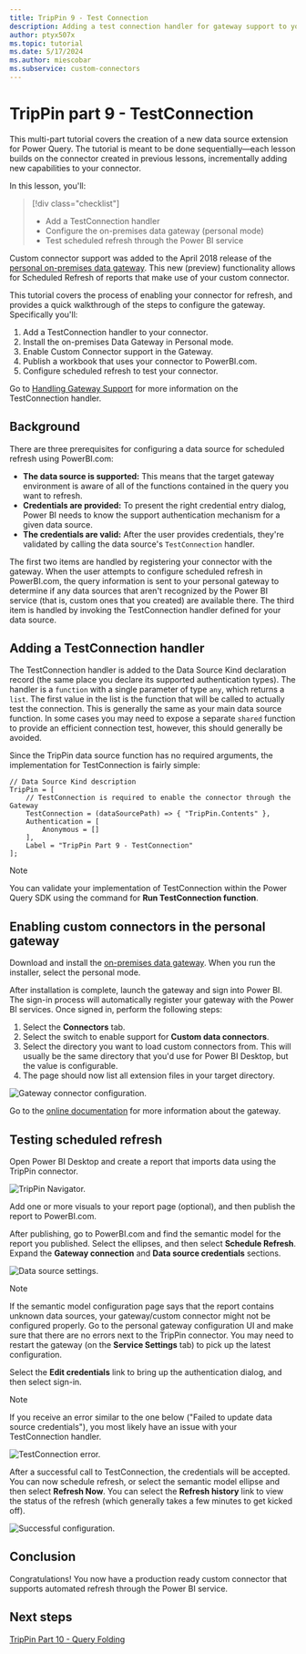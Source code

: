 ```yaml
---
title: TripPin 9 - Test Connection
description: Adding a test connection handler for gateway support to your TripPin REST connector.
author: ptyx507x
ms.topic: tutorial
ms.date: 5/17/2024
ms.author: miescobar
ms.subservice: custom-connectors
---
```


# TripPin part 9 - TestConnection

This multi-part tutorial covers the creation of a new data source extension for Power Query. The tutorial is meant to be done sequentially&mdash;each lesson builds on the connector created in previous lessons, incrementally adding new capabilities to your connector.

In this lesson, you'll:

> [!div class="checklist"]
> * Add a TestConnection handler
> * Configure the on-premises data gateway (personal mode)
> * Test scheduled refresh through the Power BI service

Custom connector support was added to the April 2018 release of the [personal on-premises data gateway](/data-integration/gateway/service-gateway-install#download-and-install-a-personal-mode-gateway).
This new (preview) functionality allows for Scheduled Refresh of reports that make use of your custom connector.

This tutorial covers the process of enabling your connector for refresh, and provides a quick walkthrough of the steps to configure the gateway. Specifically you'll:

1. Add a TestConnection handler to your connector.
2. Install the on-premises Data Gateway in Personal mode.
3. Enable Custom Connector support in the Gateway.
4. Publish a workbook that uses your connector to PowerBI.com.
5. Configure scheduled refresh to test your connector.

Go to [Handling Gateway Support](../../../HandlingGatewaySupport.md) for more information on the TestConnection handler.

## Background

There are three prerequisites for configuring a data source for scheduled refresh using PowerBI.com:

* **The data source is supported:** This means that the target gateway environment is aware of all of the functions contained in the query you want to refresh.
* **Credentials are provided:** To present the right credential entry dialog, Power BI needs to know the support authentication mechanism for a given data source.
* **The credentials are valid:** After the user provides credentials, they're validated by calling the data source's `TestConnection` handler.

The first two items are handled by registering your connector with the gateway.
When the user attempts to configure scheduled refresh in PowerBI.com, the query information is sent to your personal gateway to determine if any data sources that aren't recognized by the Power BI service (that is, custom ones that you created) are available there.
The third item is handled by invoking the TestConnection handler defined for your data source.

## Adding a TestConnection handler

The TestConnection handler is added to the Data Source Kind declaration record (the same place you declare its supported authentication types).
The handler is a `function` with a single parameter of type `any`, which returns a `list`.
The first value in the list is the function that will be called to actually test the connection. This is generally the same as your main data source function.
In some cases you may need to expose a separate `shared` function to provide an efficient connection test, however, this should generally be avoided.

Since the TripPin data source function has no required arguments, the implementation for TestConnection is fairly simple:

```powerquery-m
// Data Source Kind description
TripPin = [
    // TestConnection is required to enable the connector through the Gateway
    TestConnection = (dataSourcePath) => { "TripPin.Contents" },
    Authentication = [
        Anonymous = []
    ],
    Label = "TripPin Part 9 - TestConnection"
];
```

> [!NOTE]
> You can validate your implementation of TestConnection within the Power Query SDK using the command for **Run TestConnection function**.

## Enabling custom connectors in the personal gateway

Download and install the [on-premises data gateway](/data-integration/gateway/service-gateway-install#download-and-install-a-personal-mode-gateway). When you run the installer, select the personal mode.

After installation is complete, launch the gateway and sign into Power BI. The sign-in process will automatically register your gateway with the Power BI services. Once signed in, perform the following steps:

1. Select the **Connectors** tab.
2. Select the switch to enable support for **Custom data connectors**.
3. Select the directory you want to load custom connectors from. This will usually be the same directory that you'd use for Power BI Desktop, but the value is configurable.
4. The page should now list all extension files in your target directory.

![Gateway connector configuration.](../../media/trippin9-gateway.png)

Go to the [online documentation](/data-integration/gateway/) for more information about the gateway.

## Testing scheduled refresh

Open Power BI Desktop and create a report that imports data using the TripPin connector.

![TripPin Navigator.](../../media/trippin9-navigator.png)

Add one or more visuals to your report page (optional), and then publish the report to PowerBI.com.

After publishing, go to PowerBI.com and find the semantic model for the report you published. Select the ellipses, and then select **Schedule Refresh**. Expand the **Gateway connection** and **Data source credentials** sections.

![Data source settings.](../../media/trippin9-settings-1.png)

> [!NOTE]
> If the semantic model configuration page says that the report contains unknown data sources, your gateway/custom connector might not be configured properly. Go to the personal gateway configuration UI and make sure that there are no errors next to the TripPin connector. You may need to restart the gateway (on the **Service Settings** tab) to pick up the latest configuration.

Select the **Edit credentials** link to bring up the authentication dialog, and then select sign-in.

> [!NOTE]
> If you receive an error similar to the one below ("Failed to update data source credentials"), you most likely have an issue with your TestConnection handler.

![TestConnection error.](../../media/trippin9-testconnection.png)

After a successful call to TestConnection, the credentials will be accepted. You can now schedule refresh, or select the semantic model ellipse and then select **Refresh Now**. You can select the **Refresh history** link to view the status of the refresh (which generally takes a few minutes to get kicked off).

![Successful configuration.](../../media/trippin9-settings-2.png)

## Conclusion

Congratulations! You now have a production ready custom connector that supports automated refresh through the Power BI service.

## Next steps

[TripPin Part 10 - Query Folding](../10-tableview1/readme.md)
